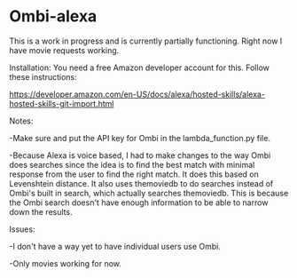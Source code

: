 # Ombi-alexa

This is a work in progress and is currently partially functioning. Right now I have movie requests working.

Installation:
You need a free Amazon developer account for this. Follow these instructions:

https://developer.amazon.com/en-US/docs/alexa/hosted-skills/alexa-hosted-skills-git-import.html

Notes:

-Make sure and put the API key for Ombi in the lambda_function.py file.

-Because Alexa is voice based, I had to make changes to the way Ombi does searches since the idea is to find the best match with minimal response from the user to find the right match. It does this based on Levenshtein distance. It also uses themoviedb to do searches instead of Ombi's built in search, which actually searches themoviedb. This is because the Ombi search doesn't have enough information to be able to narrow down the results.

Issues:

-I don't have a way yet to have individual users use Ombi. 

-Only movies working for now.
